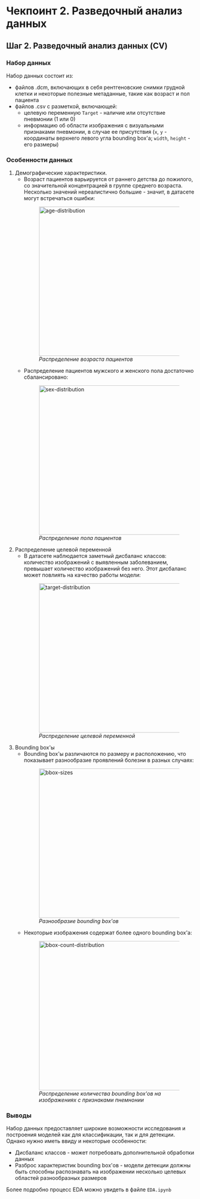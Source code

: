 # Чекпоинт 2. Разведочный анализ данных

## Шаг 2. Разведочный анализ данных (CV)

### Набор данных
Набор данных состоит из: 
- файлов .dcm, включающих в себя рентгеновские снимки грудной клетки и некоторые полезные метаданные, такие как возраст и пол пациента
- файлов .csv с разметкой, включающей:
    - целевую переменную `Target` - наличие или отсутствие пневмонии (1 или 0)
    - информацию об области изображения с визуальными признаками пневмонии, в случае ее присутствия (`x`, `y` - координаты верхнего левого угла bounding box'a; `width`, `height` - его размеры)

### Особенности данных
1. Демографические характеристики.
    - Возраст пациентов варьируется от раннего детства до пожилого, со значительной концентрацией в группе среднего возраста. Несколько значений нереалистично большие - значит, в датасете могут встречаться ошибки:    <figure>
        <img src="https://i.ibb.co/0mcnmtB/age-distribution.png" alt="age-distribution" width="400">
        <figcaption style="font-style: italic;">Распределение возраста пациентов</figcaption>
        </figure>
    - Распределение пациентов мужского и женского пола достаточно сбалансировано:
        <figure>
            <img src="https://i.ibb.co/ZzbPtgg/sex-distribution.png" alt="sex-distribution" width="400">
            <figcaption style="font-style: italic;">Распределение пола пациентов</figcaption>
        </figure>
2. Распределение целевой переменной
    - В датасете наблюдается заметный дисбаланс классов: количество изображений с выявленным заболеванием, превышает количество изображений без него. Этот дисбаланс может повлиять на качество работы модели:
        <figure>
            <img src="https://i.ibb.co/QvBqp6m/target-distribution.png" alt="target-distribution" width="400">
            <figcaption style="font-style: italic;">Распределение целевой переменной</figcaption>
        </figure>
3. Bounding box'ы
    - Bounding box'ы различаются по размеру и расположению, что показывает разнообразие проявлений болезни в разных случаях:
        <figure>
            <img src="https://i.ibb.co/c1znKtJ/bbox-sizes.png" alt="bbox-sizes" width="400">
            <figcaption style="font-style: italic;">Разнообразие bounding box'ов</figcaption>
        </figure>
    - Некоторые изображения содержат более одного bounding box'а:
        <figure>
            <img src="https://i.ibb.co/LDTwLL8/bbox-count-distribution.png" alt="bbox-count-distribution" width="400">
            <figcaption style="font-style: italic;">Распределение количества bounding box'ов на изображениях с признаками пнемнонии</figcaption>
        </figure>

### Выводы
Набор данных предоставляет широкие возможности исследования и построения моделей как для классификации, так и для детекции. Однако нужно иметь ввиду и некоторые особенности:
- Дисбаланс классов - может потребовать дополнительной обработки данных
- Разброс характеристик bounding box'ов - модели детекции должны быть способны распознавать на изображении несколько целевых областей разнообразных размеров

Более подробно процесс EDA можно увидеть в файле `EDA.ipynb`

